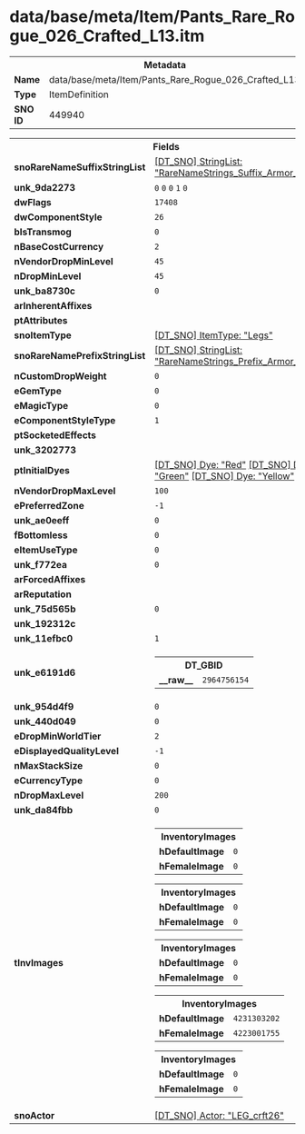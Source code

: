 <h1>data/base/meta/Item/Pants_Rare_Rogue_026_Crafted_L13.itm</h1><table><tr><th colspan="100%">Metadata</th></tr><tr><td><b>Name</b></td><td>data/base/meta/Item/Pants_Rare_Rogue_026_Crafted_L13.itm</td></tr><tr><td><b>Type</b></td><td>ItemDefinition</td></tr><tr><td><b>SNO ID</b></td><td>449940</td></tr></table>

<table><tr><th colspan="100%">Fields</th></tr><tr><td><b>snoRareNameSuffixStringList</b></td><td><a href="..\..\..\enUS_Text\meta\StringList\RareNameStrings_Suffix_Armor_Leg.stl.md">[DT_SNO] StringList: "RareNameStrings_Suffix_Armor_Leg"</a></td></tr><tr><td><b>unk_9da2273</b></td><td><code>0</code>
<code>0</code>
<code>0</code>
<code>1</code>
<code>0</code>
</td></tr><tr><td><b>dwFlags</b></td><td><code>17408</code></td></tr><tr><td><b>dwComponentStyle</b></td><td><code>26</code></td></tr><tr><td><b>bIsTransmog</b></td><td><code>0</code></td></tr><tr><td><b>nBaseCostCurrency</b></td><td><code>2</code></td></tr><tr><td><b>nVendorDropMinLevel</b></td><td><code>45</code></td></tr><tr><td><b>nDropMinLevel</b></td><td><code>45</code></td></tr><tr><td><b>unk_ba8730c</b></td><td><code>0</code></td></tr><tr><td><b>arInherentAffixes</b></td><td></td></tr><tr><td><b>ptAttributes</b></td><td></td></tr><tr><td><b>snoItemType</b></td><td><a href="..\ItemType\Legs.itt.md">[DT_SNO] ItemType: "Legs"</a></td></tr><tr><td><b>snoRareNamePrefixStringList</b></td><td><a href="..\..\..\enUS_Text\meta\StringList\RareNameStrings_Prefix_Armor_Leg.stl.md">[DT_SNO] StringList: "RareNameStrings_Prefix_Armor_Leg"</a></td></tr><tr><td><b>nCustomDropWeight</b></td><td><code>0</code></td></tr><tr><td><b>eGemType</b></td><td><code>0</code></td></tr><tr><td><b>eMagicType</b></td><td><code>0</code></td></tr><tr><td><b>eComponentStyleType</b></td><td><code>1</code></td></tr><tr><td><b>ptSocketedEffects</b></td><td></td></tr><tr><td><b>unk_3202773</b></td><td></td></tr><tr><td><b>ptInitialDyes</b></td><td><a href="..\Dye\Red.dye.md">[DT_SNO] Dye: "Red"</a>
<a href="..\Dye\Green.dye.md">[DT_SNO] Dye: "Green"</a>
<a href="..\Dye\Yellow.dye.md">[DT_SNO] Dye: "Yellow"</a>
</td></tr><tr><td><b>nVendorDropMaxLevel</b></td><td><code>100</code></td></tr><tr><td><b>ePreferredZone</b></td><td><code>-1</code></td></tr><tr><td><b>unk_ae0eeff</b></td><td><code>0</code></td></tr><tr><td><b>fBottomless</b></td><td><code>0</code></td></tr><tr><td><b>eItemUseType</b></td><td><code>0</code></td></tr><tr><td><b>unk_f772ea</b></td><td><code>0</code></td></tr><tr><td><b>arForcedAffixes</b></td><td></td></tr><tr><td><b>arReputation</b></td><td></td></tr><tr><td><b>unk_75d565b</b></td><td><code>0</code></td></tr><tr><td><b>unk_192312c</b></td><td></td></tr><tr><td><b>unk_11efbc0</b></td><td><code>1</code></td></tr><tr><td><b>unk_e6191d6</b></td><td><table><tr><th colspan="100%">DT_GBID</th></tr><tr><td><b>__raw__</b></td><td><code>2964756154</code></td></tr></table>


</td></tr><tr><td><b>unk_954d4f9</b></td><td><code>0</code></td></tr><tr><td><b>unk_440d049</b></td><td><code>0</code></td></tr><tr><td><b>eDropMinWorldTier</b></td><td><code>2</code></td></tr><tr><td><b>eDisplayedQualityLevel</b></td><td><code>-1</code></td></tr><tr><td><b>nMaxStackSize</b></td><td><code>0</code></td></tr><tr><td><b>eCurrencyType</b></td><td><code>0</code></td></tr><tr><td><b>nDropMaxLevel</b></td><td><code>200</code></td></tr><tr><td><b>unk_da84fbb</b></td><td><code>0</code></td></tr><tr><td><b>tInvImages</b></td><td><table><tr><th colspan="100%">InventoryImages</th></tr><tr><td><b>hDefaultImage</b></td><td><code>0</code></td></tr><tr><td><b>hFemaleImage</b></td><td><code>0</code></td></tr></table>


<table><tr><th colspan="100%">InventoryImages</th></tr><tr><td><b>hDefaultImage</b></td><td><code>0</code></td></tr><tr><td><b>hFemaleImage</b></td><td><code>0</code></td></tr></table>


<table><tr><th colspan="100%">InventoryImages</th></tr><tr><td><b>hDefaultImage</b></td><td><code>0</code></td></tr><tr><td><b>hFemaleImage</b></td><td><code>0</code></td></tr></table>


<table><tr><th colspan="100%">InventoryImages</th></tr><tr><td><b>hDefaultImage</b></td><td><code>4231303202</code></td></tr><tr><td><b>hFemaleImage</b></td><td><code>4223001755</code></td></tr></table>


<table><tr><th colspan="100%">InventoryImages</th></tr><tr><td><b>hDefaultImage</b></td><td><code>0</code></td></tr><tr><td><b>hFemaleImage</b></td><td><code>0</code></td></tr></table>


</td></tr><tr><td><b>snoActor</b></td><td><a href="..\Actor\LEG_crft26.acr.md">[DT_SNO] Actor: "LEG_crft26"</a></td></tr></table>

